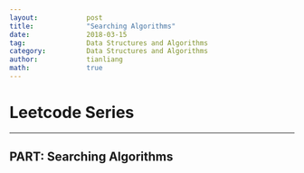 ```yaml
---
layout:            post
title:             "Searching Algorithms"
date:              2018-03-15
tag:               Data Structures and Algorithms
category:          Data Structures and Algorithms
author:            tianliang
math:              true
---
```

# Leetcode Series
-------------------------------------------
## PART: Searching Algorithms
